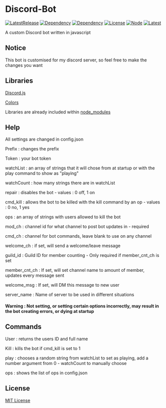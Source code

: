 # Discord-Bot 

[![LatestRelease](https://img.shields.io/badge/Latest%20Release-v2.5.0-green)](https://github.com/kittypickles9982/Discord-Bot/) [![Dependency](https://img.shields.io/badge/Discord.JS-12.3.1-green)](https://github.com/discordjs/discord.js) [![Dependency](https://img.shields.io/badge/Colors-1.4.0-green)](https://www.npmjs.com/package/colors) [![License](https://img.shields.io/badge/license-MIT-green)](https://github.com/kittypickles9982/Discord-Bot/blob/master/LICENSE) [![Node](https://img.shields.io/badge/node-%3E%3D%2012.0.0-green)](https://nodejs.org/en/) [![Latest](https://img.shields.io/github/last-commit/kittypickles9982/Discord-Bot?color=green)](https://github.com/kittypickles9982/Discord-Bot)

A custom Discord bot written in javascript

## Notice

This bot is customised for my discord server, so feel free to make the changes you want

## Libraries

[Discord.js](https://www.npmjs.com/package/discord.js)

[Colors](https://www.npmjs.com/package/colors)

Libraries are already included within [node_modules](https://github.com/kittypickles9982/Discord-Bot/tree/master/node_modules)


## Help

All settings are changed in config.json

Prefix : changes the prefix

Token : your bot token

watchList : an array of strings that it will chose from at startup or with the play command to show as "playing"

watchCount : how many strings there are in watchList

repair : disables the bot - values : 0 off, 1 on

cmd_kill : allows the bot to be killed with the kill command by an op - values : 0 no, 1 yes

ops : an array of strings with users allowed to kill the bot

mod_ch : channel id for what channel to post bot updates in - required

cmd_ch : channel for bot commands, leave blank to use on any channel

welcome_ch : if set, will send a welcome/leave message

guild_id : Guild ID for member counting - Only required if member_cnt_ch is set

member_cnt_ch : If set, will set channel name to amount of member, updates every message sent

welcome_msg : If set, will DM this message to new user

server_name : Name of server to be used in different situations

#### Warning : Not setting, or setting certain options incorrectly, may result in the bot creating errors, or dying at startup 

## Commands

User : returns the users ID and full name

Kill : kills the bot if cmd_kill is set to 1

play : chooses a random string from watchList to set as playing, add a number argument from 0 - watchCount to manually choose

ops : shows the list of ops in config.json

## License

[MIT License](https://github.com/kittypickles9982/Discord-Bot/blob/master/LICENSE)
